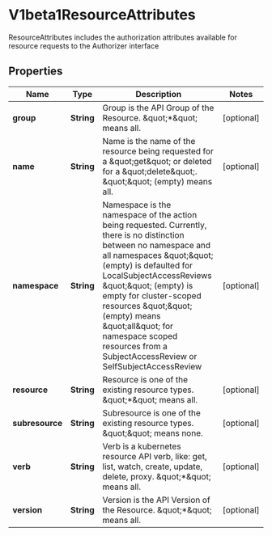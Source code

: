 

# V1beta1ResourceAttributes

ResourceAttributes includes the authorization attributes available for resource requests to the Authorizer interface
## Properties

Name | Type | Description | Notes
------------ | ------------- | ------------- | -------------
**group** | **String** | Group is the API Group of the Resource.  \&quot;*\&quot; means all. |  [optional]
**name** | **String** | Name is the name of the resource being requested for a \&quot;get\&quot; or deleted for a \&quot;delete\&quot;. \&quot;\&quot; (empty) means all. |  [optional]
**namespace** | **String** | Namespace is the namespace of the action being requested.  Currently, there is no distinction between no namespace and all namespaces \&quot;\&quot; (empty) is defaulted for LocalSubjectAccessReviews \&quot;\&quot; (empty) is empty for cluster-scoped resources \&quot;\&quot; (empty) means \&quot;all\&quot; for namespace scoped resources from a SubjectAccessReview or SelfSubjectAccessReview |  [optional]
**resource** | **String** | Resource is one of the existing resource types.  \&quot;*\&quot; means all. |  [optional]
**subresource** | **String** | Subresource is one of the existing resource types.  \&quot;\&quot; means none. |  [optional]
**verb** | **String** | Verb is a kubernetes resource API verb, like: get, list, watch, create, update, delete, proxy.  \&quot;*\&quot; means all. |  [optional]
**version** | **String** | Version is the API Version of the Resource.  \&quot;*\&quot; means all. |  [optional]



